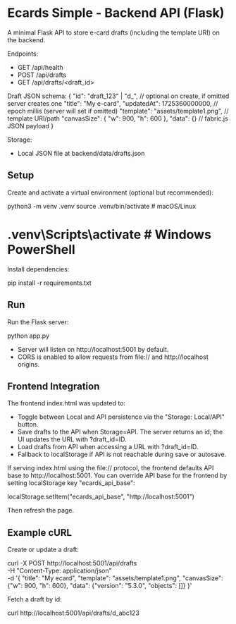 # Ecards Simple - Backend API (Flask)

A minimal Flask API to store e-card drafts (including the template URI) on the backend.

Endpoints:
- GET /api/health
- POST /api/drafts
- GET /api/drafts/<draft_id>

Draft JSON schema:
{
  "id": "draft_123" | "d_<uuid>",   // optional on create, if omitted server creates one
  "title": "My e-card",
  "updatedAt": 1725360000000,         // epoch millis (server will set if omitted)
  "template": "assets/template1.png", // template URI/path
  "canvasSize": { "w": 900, "h": 600 },
  "data": {}                          // fabric.js JSON payload
}

Storage:
- Local JSON file at backend/data/drafts.json


## Setup

Create and activate a virtual environment (optional but recommended):

python3 -m venv .venv
source .venv/bin/activate      # macOS/Linux
# .venv\Scripts\activate       # Windows PowerShell

Install dependencies:

pip install -r requirements.txt


## Run

Run the Flask server:

python app.py

- Server will listen on http://localhost:5001 by default.
- CORS is enabled to allow requests from file:// and http://localhost origins.


## Frontend Integration

The frontend index.html was updated to:
- Toggle between Local and API persistence via the "Storage: Local/API" button.
- Save drafts to the API when Storage=API. The server returns an id; the UI updates the URL with ?draft_id=ID.
- Load drafts from API when accessing a URL with ?draft_id=ID.
- Fallback to localStorage if API is not reachable during save or autosave.

If serving index.html using the file:// protocol, the frontend defaults API base to http://localhost:5001.
You can override API base for the frontend by setting localStorage key "ecards_api_base":

localStorage.setItem("ecards_api_base", "http://localhost:5001")

Then refresh the page.


## Example cURL

Create or update a draft:

curl -X POST http://localhost:5001/api/drafts \
  -H "Content-Type: application/json" \
  -d '{
    "title": "My ecard",
    "template": "assets/template1.png",
    "canvasSize": {"w": 900, "h": 600},
    "data": {"version": "5.3.0", "objects": []}
  }'

Fetch a draft by id:

curl http://localhost:5001/api/drafts/d_abc123